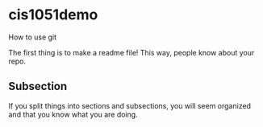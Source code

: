 # cis1051demo
How to use git


The first thing is to make a readme file!
This way, people know about your repo.


## Subsection
If you split things into sections and subsections, you will seem organized and that you know what you are doing.
